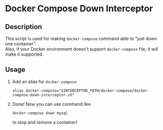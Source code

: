 # Docker Compose Down Interceptor

## Description
This script is used for making `docker-compose` command able to "just down one container".  
Also, if your Docker environment doesn't support `docker-compose` file, it will make it supported.

## Usage
1. Add an alias for `docker-compose`
   ```
   alias docker-compose="$INTERCEPTOR_PATH/docker-compose/docker-compose-down-interceptor.sh"
   ```

2. Done! Now you can use command like  
   ```
   docker-compose down mysql
   ```
   to stop and remove a container!
